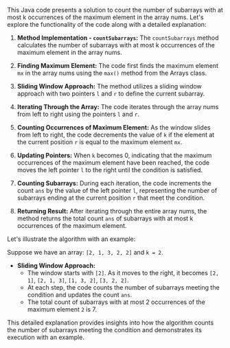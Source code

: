 This Java code presents a solution to count the number of subarrays with at most k occurrences of the maximum element in the array nums. Let's explore the functionality of the code along with a detailed explanation:

1. **Method Implementation - `countSubarrays`:** The `countSubarrays` method calculates the number of subarrays with at most k occurrences of the maximum element in the array nums.

2. **Finding Maximum Element:** The code first finds the maximum element `mx` in the array nums using the `max()` method from the Arrays class. 

3. **Sliding Window Approach:** The method utilizes a sliding window approach with two pointers `l` and `r` to define the current subarray.

4. **Iterating Through the Array:** The code iterates through the array nums from left to right using the pointers `l` and `r`.

5. **Counting Occurrences of Maximum Element:** As the window slides from left to right, the code decrements the value of `k` if the element at the current position `r` is equal to the maximum element `mx`. 

6. **Updating Pointers:** When `k` becomes 0, indicating that the maximum occurrences of the maximum element have been reached, the code moves the left pointer `l` to the right until the condition is satisfied.

7. **Counting Subarrays:** During each iteration, the code increments the count `ans` by the value of the left pointer `l`, representing the number of subarrays ending at the current position `r` that meet the condition.

8. **Returning Result:** After iterating through the entire array nums, the method returns the total count `ans` of subarrays with at most k occurrences of the maximum element.

Let's illustrate the algorithm with an example:

Suppose we have an array: `[2, 1, 3, 2, 2]` and `k = 2`.

- **Sliding Window Approach:**
    - The window starts with `[2]`. As it moves to the right, it becomes `[2, 1]`, `[2, 1, 3]`, `[1, 3, 2]`, `[3, 2, 2]`.
    - At each step, the code counts the number of subarrays meeting the condition and updates the count `ans`.
    - The total count of subarrays with at most 2 occurrences of the maximum element `2` is 7.

This detailed explanation provides insights into how the algorithm counts the number of subarrays meeting the condition and demonstrates its execution with an example.
